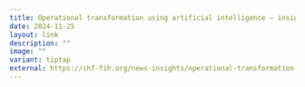 ```yaml
---
title: Operational transformation using artificial intelligence – insights from NUHS
date: 2024-11-25
layout: link
description: ""
image: ""
variant: tiptap
external: https://ihf-fih.org/news-insights/operational-transformation-using-artificial-intelligence-insights-from-national-university-health-system-singapore/
---
```

